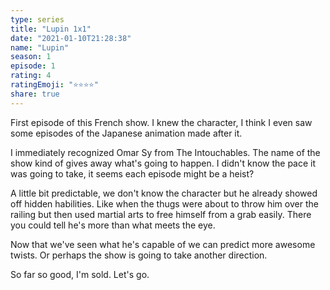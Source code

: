 ```yaml
---
type: series
title: "Lupin 1x1"
date: "2021-01-10T21:28:38"
name: "Lupin"
season: 1
episode: 1
rating: 4
ratingEmoji: "⭐️⭐️⭐️⭐️"
share: true
---
```


First episode of this French show. I knew the character, I think I even saw some episodes of the Japanese animation made after it.

I immediately recognized Omar Sy from The Intouchables. The name of the show kind of gives away what's going to happen. I didn't know the pace it was going to take, it seems each episode might be a heist?

A little bit predictable, we don't know the character but he already showed off hidden habilities. Like when the thugs were about to throw him over the railing but then used martial arts to free himself from a grab easily. There you could tell he's more than what meets the eye.

Now that we've seen what he's capable of we can predict more awesome twists. Or perhaps the show is going to take another direction.

So far so good, I'm sold. Let's go.
